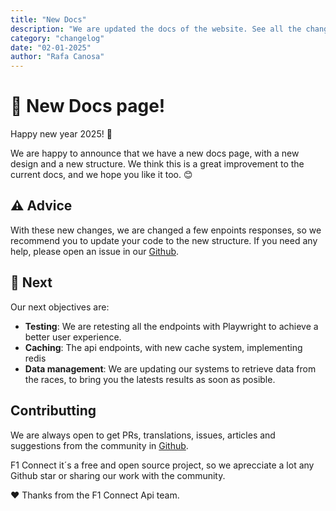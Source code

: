 ```yaml
---
title: "New Docs"
description: "We are updated the docs of the website. See all the changes."
category: "changelog"
date: "02-01-2025"
author: "Rafa Canosa"
---
```


# 🚀 New Docs page!

Happy new year 2025! 🎉

We are happy to announce that we have a new docs page, with a new design and a new structure. We think this is a great improvement to the current docs, and we hope you like it too. 😊

## ⚠️ Advice

With these new changes, we are changed a few enpoints responses, so we recommend you to update your code to the new structure. If you need any help, please open an issue in our [Github](https://github.com/Rafacv23/F1-api).

## 📌 Next

Our next objectives are:

- **Testing**: We are retesting all the endpoints with Playwright to achieve a better user experience.
- **Caching**: The api endpoints, with new cache system, implementing redis
- **Data management**: We are updating our systems to retrieve data from the races, to bring you the latests results as soon as posible.

## Contributting

We are always open to get PRs, translations, issues, articles and suggestions from the community in [Github](https://github.com/Rafacv23/F1-api).

F1 Connect it´s a free and open source project, so we aprecciate a lot any Github star or sharing our work with the community.

♥️ Thanks from the F1 Connect Api team.
